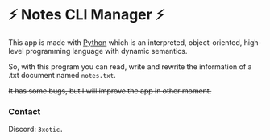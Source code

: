 # :zap: Notes CLI Manager :zap:
This app is made with [Python](https://www.python.org/) which is an interpreted, object-oriented, high-level programming language with dynamic semantics.

So, with this program you can read, write and rewrite the information of a .txt document named `notes.txt`.

~~It has some bugs, but I will improve the app in other moment.~~

### Contact
Discord: `3xotic.`

